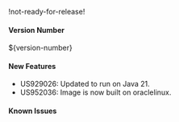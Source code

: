 !not-ready-for-release!

#### Version Number
${version-number}

#### New Features
- US929026: Updated to run on Java 21.
- US952036: Image is now built on oraclelinux.

#### Known Issues
